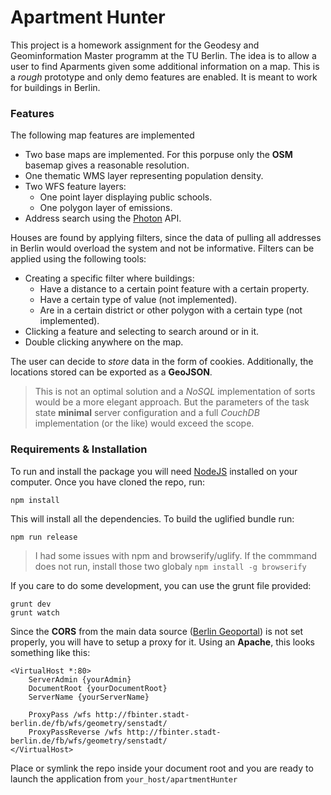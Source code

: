 Apartment Hunter
===============
This project is a homework assignment for the
Geodesy and Geominformation Master programm at the TU Berlin. The idea is
to allow a user to find Aparments given some additional information on
a map. This is a *rough* prototype and only demo features are enabled. It is meant
to work for buildings in Berlin.

### Features
The following map features are implemented
* Two base maps are implemented. For this porpuse only the **OSM** basemap gives a reasonable resolution.
* One thematic WMS layer representing population density.
* Two WFS feature layers:
    * One point layer displaying public schools.
    * One polygon layer of emissions.
* Address search using the [Photon](http://photon.komoot.de/) API.

Houses are found by applying filters, since the data of pulling all addresses in Berlin would overload the system and not be informative. Filters can be applied using the following tools:
* Creating a specific filter where buildings:
    * Have a distance to a certain point feature with a certain property.
    * Have a certain type of value (not implemented).
    * Are in a certain district or other polygon with a certain type (not implemented).
* Clicking a feature and selecting to search around or in it.
* Double clicking anywhere on the map.

The user can decide to *store* data in the form of cookies. Additionally,
the locations stored can be exported as a **GeoJSON**.

>This is not an optimal
solution and a *NoSQL* implementation of sorts would be a more elegant
approach. But the parameters of the task state **minimal** server configuration and a full *CouchDB* implementation (or the like) would exceed the scope.

### Requirements & Installation
To run and install the package you will need [NodeJS](https://nodejs.org/en/) installed on your computer. Once you have cloned the repo, run:
```
npm install
```
This will install all the dependencies. To build the uglified bundle run:
```
npm run release
```
> I had some issues with npm and browserify/uglify. If the commmand does not run, install those two globaly `npm install -g browserify`

If you care to do some development, you can use the grunt file provided:
```
grunt dev
grunt watch
```
Since the **CORS** from the main data source ([Berlin Geoportal](http://www.stadtentwicklung.berlin.de/geoinformation/geodateninfrastruktur/de/geodienste/wfs.shtml)) is not set properly, you will have to setup a proxy for it. Using an **Apache**, this looks something like this:
```
<VirtualHost *:80>
    ServerAdmin {yourAdmin}
    DocumentRoot {yourDocumentRoot}
    ServerName {yourServerName}

    ProxyPass /wfs http://fbinter.stadt-berlin.de/fb/wfs/geometry/senstadt/
    ProxyPassReverse /wfs http://fbinter.stadt-berlin.de/fb/wfs/geometry/senstadt/
</VirtualHost>
```
Place or symlink the repo inside your document root and you are ready to launch the application from `your_host/apartmentHunter`
